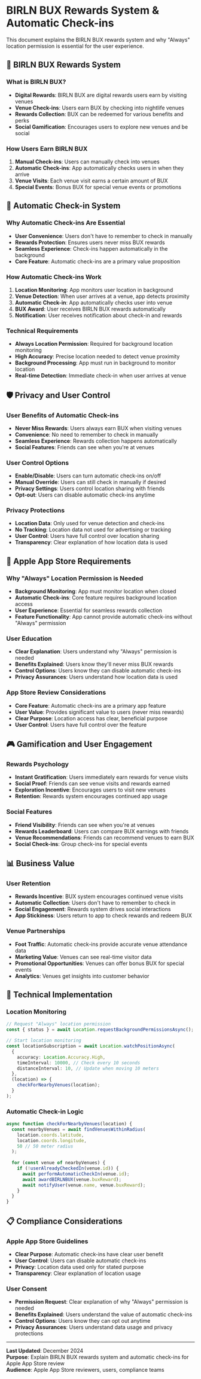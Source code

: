# BIRLN BUX Rewards System & Automatic Check-ins

This document explains the BIRLN BUX rewards system and why "Always" location permission is essential for the user experience.

## 🎯 BIRLN BUX Rewards System

### What is BIRLN BUX?
- **Digital Rewards**: BIRLN BUX are digital rewards users earn by visiting venues
- **Venue Check-ins**: Users earn BUX by checking into nightlife venues
- **Rewards Collection**: BUX can be redeemed for various benefits and perks
- **Social Gamification**: Encourages users to explore new venues and be social

### How Users Earn BIRLN BUX
1. **Manual Check-ins**: Users can manually check into venues
2. **Automatic Check-ins**: App automatically checks users in when they arrive
3. **Venue Visits**: Each venue visit earns a certain amount of BUX
4. **Special Events**: Bonus BUX for special venue events or promotions

## 📍 Automatic Check-in System

### Why Automatic Check-ins Are Essential
- **User Convenience**: Users don't have to remember to check in manually
- **Rewards Protection**: Ensures users never miss BUX rewards
- **Seamless Experience**: Check-ins happen automatically in the background
- **Core Feature**: Automatic check-ins are a primary value proposition

### How Automatic Check-ins Work
1. **Location Monitoring**: App monitors user location in background
2. **Venue Detection**: When user arrives at a venue, app detects proximity
3. **Automatic Check-in**: App automatically checks user into venue
4. **BUX Award**: User receives BIRLN BUX rewards automatically
5. **Notification**: User receives notification about check-in and rewards

### Technical Requirements
- **Always Location Permission**: Required for background location monitoring
- **High Accuracy**: Precise location needed to detect venue proximity
- **Background Processing**: App must run in background to monitor location
- **Real-time Detection**: Immediate check-in when user arrives at venue

## 🛡️ Privacy and User Control

### User Benefits of Automatic Check-ins
- **Never Miss Rewards**: Users always earn BUX when visiting venues
- **Convenience**: No need to remember to check in manually
- **Seamless Experience**: Rewards collection happens automatically
- **Social Features**: Friends can see when you're at venues

### User Control Options
- **Enable/Disable**: Users can turn automatic check-ins on/off
- **Manual Override**: Users can still check in manually if desired
- **Privacy Settings**: Users control location sharing with friends
- **Opt-out**: Users can disable automatic check-ins anytime

### Privacy Protections
- **Location Data**: Only used for venue detection and check-ins
- **No Tracking**: Location data not used for advertising or tracking
- **User Control**: Users have full control over location sharing
- **Transparency**: Clear explanation of how location data is used

## 📱 Apple App Store Requirements

### Why "Always" Location Permission is Needed
- **Background Monitoring**: App must monitor location when closed
- **Automatic Check-ins**: Core feature requires background location access
- **User Experience**: Essential for seamless rewards collection
- **Feature Functionality**: App cannot provide automatic check-ins without "Always" permission

### User Education
- **Clear Explanation**: Users understand why "Always" permission is needed
- **Benefits Explained**: Users know they'll never miss BUX rewards
- **Control Options**: Users know they can disable automatic check-ins
- **Privacy Assurances**: Users understand how location data is used

### App Store Review Considerations
- **Core Feature**: Automatic check-ins are a primary app feature
- **User Value**: Provides significant value to users (never miss rewards)
- **Clear Purpose**: Location access has clear, beneficial purpose
- **User Control**: Users have full control over the feature

## 🎮 Gamification and User Engagement

### Rewards Psychology
- **Instant Gratification**: Users immediately earn rewards for venue visits
- **Social Proof**: Friends can see venue visits and rewards earned
- **Exploration Incentive**: Encourages users to visit new venues
- **Retention**: Rewards system encourages continued app usage

### Social Features
- **Friend Visibility**: Friends can see when you're at venues
- **Rewards Leaderboard**: Users can compare BUX earnings with friends
- **Venue Recommendations**: Friends can recommend venues to earn BUX
- **Social Check-ins**: Group check-ins for special events

## 📊 Business Value

### User Retention
- **Rewards Incentive**: BUX system encourages continued venue visits
- **Automatic Collection**: Users don't have to remember to check in
- **Social Engagement**: Rewards system drives social interactions
- **App Stickiness**: Users return to app to check rewards and redeem BUX

### Venue Partnerships
- **Foot Traffic**: Automatic check-ins provide accurate venue attendance data
- **Marketing Value**: Venues can see real-time visitor data
- **Promotional Opportunities**: Venues can offer bonus BUX for special events
- **Analytics**: Venues get insights into customer behavior

## 🔧 Technical Implementation

### Location Monitoring
```typescript
// Request "Always" location permission
const { status } = await Location.requestBackgroundPermissionsAsync();

// Start location monitoring
const locationSubscription = await Location.watchPositionAsync(
  {
    accuracy: Location.Accuracy.High,
    timeInterval: 10000, // Check every 10 seconds
    distanceInterval: 10, // Update when moving 10 meters
  },
  (location) => {
    checkForNearbyVenues(location);
  }
);
```

### Automatic Check-in Logic
```typescript
async function checkForNearbyVenues(location) {
  const nearbyVenues = await findVenuesWithinRadius(
    location.coords.latitude,
    location.coords.longitude,
    50 // 50 meter radius
  );
  
  for (const venue of nearbyVenues) {
    if (!userAlreadyCheckedIn(venue.id)) {
      await performAutomaticCheckIn(venue.id);
      await awardBIRLNBUX(venue.buxReward);
      await notifyUser(venue.name, venue.buxReward);
    }
  }
}
```

## 📋 Compliance Considerations

### Apple App Store Guidelines
- **Clear Purpose**: Automatic check-ins have clear user benefit
- **User Control**: Users can disable automatic check-ins
- **Privacy**: Location data used only for stated purpose
- **Transparency**: Clear explanation of location usage

### User Consent
- **Permission Request**: Clear explanation of why "Always" permission is needed
- **Benefits Explained**: Users understand the value of automatic check-ins
- **Control Options**: Users know they can opt out anytime
- **Privacy Assurances**: Users understand data usage and privacy protections

---

**Last Updated**: December 2024  
**Purpose**: Explain BIRLN BUX rewards system and automatic check-ins for Apple App Store review  
**Audience**: Apple App Store reviewers, users, compliance teams
